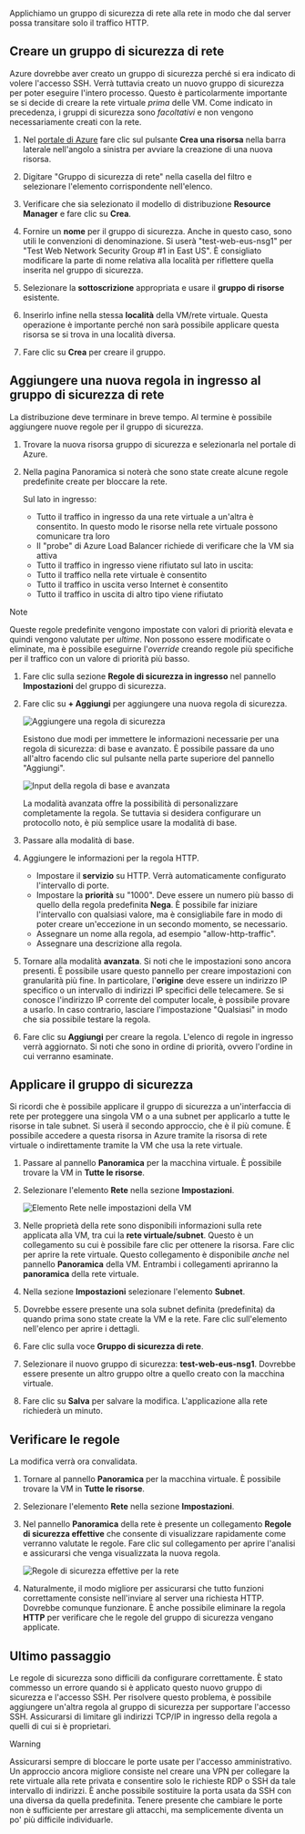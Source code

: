 Applichiamo un gruppo di sicurezza di rete alla rete in modo che dal server possa transitare solo il traffico HTTP.

## <a name="create-a-network-security-group"></a>Creare un gruppo di sicurezza di rete

Azure dovrebbe aver creato un gruppo di sicurezza perché si era indicato di volere l'accesso SSH. Verrà tuttavia creato un nuovo gruppo di sicurezza per poter eseguire l'intero processo. Questo è particolarmente importante se si decide di creare la rete virtuale _prima_ delle VM. Come indicato in precedenza, i gruppi di sicurezza sono _facoltativi_ e non vengono necessariamente creati con la rete.

1. Nel [portale di Azure](https://portal.azure.com?azure-portal=true) fare clic sul pulsante **Crea una risorsa** nella barra laterale nell'angolo a sinistra per avviare la creazione di una nuova risorsa.

1. Digitare "Gruppo di sicurezza di rete" nella casella del filtro e selezionare l'elemento corrispondente nell'elenco.

1. Verificare che sia selezionato il modello di distribuzione **Resource Manager** e fare clic su **Crea**.

1. Fornire un **nome** per il gruppo di sicurezza. Anche in questo caso, sono utili le convenzioni di denominazione. Si userà "test-web-eus-nsg1" per "Test Web Network Security Group #1 in East US". È consigliato modificare la parte di nome relativa alla località per riflettere quella inserita nel gruppo di sicurezza.

1. Selezionare la **sottoscrizione** appropriata e usare il **gruppo di risorse** esistente.

1. Inserirlo infine nella stessa **località** della VM/rete virtuale. Questa operazione è importante perché non sarà possibile applicare questa risorsa se si trova in una località diversa.

1. Fare clic su **Crea** per creare il gruppo.

## <a name="add-a-new-inbound-rule-to-our-network-security-group"></a>Aggiungere una nuova regola in ingresso al gruppo di sicurezza di rete

La distribuzione deve terminare in breve tempo. Al termine è possibile aggiungere nuove regole per il gruppo di sicurezza.

1. Trovare la nuova risorsa gruppo di sicurezza e selezionarla nel portale di Azure.

1. Nella pagina Panoramica si noterà che sono state create alcune regole predefinite create per bloccare la rete.

    Sul lato in ingresso:

    - Tutto il traffico in ingresso da una rete virtuale a un'altra è consentito. In questo modo le risorse nella rete virtuale possono comunicare tra loro
    - Il "probe" di Azure Load Balancer richiede di verificare che la VM sia attiva
    - Tutto il traffico in ingresso viene rifiutato sul lato in uscita:
    - Tutto il traffico nella rete virtuale è consentito
    - Tutto il traffico in uscita verso Internet è consentito
    - Tutto il traffico in uscita di altro tipo viene rifiutato

> [!NOTE]
> Queste regole predefinite vengono impostate con valori di priorità elevata e quindi vengono valutate per _ultime_. Non possono essere modificate o eliminate, ma è possibile eseguirne l'_override_ creando regole più specifiche per il traffico con un valore di priorità più basso.

1. Fare clic sulla sezione **Regole di sicurezza in ingresso** nel pannello **Impostazioni** del gruppo di sicurezza.

1. Fare clic su **+ Aggiungi** per aggiungere una nuova regola di sicurezza.

    ![Aggiungere una regola di sicurezza](../media-drafts/8-add-rule.png)

    Esistono due modi per immettere le informazioni necessarie per una regola di sicurezza: di base e avanzato. È possibile passare da uno all'altro facendo clic sul pulsante nella parte superiore del pannello "Aggiungi".

    ![Input della regola di base e avanzata](../media-drafts/8-advanced-create-rule.png)

    La modalità avanzata offre la possibilità di personalizzare completamente la regola. Se tuttavia si desidera configurare un protocollo noto, è più semplice usare la modalità di base.

1. Passare alla modalità di base.

1. Aggiungere le informazioni per la regola HTTP.

    - Impostare il **servizio** su HTTP. Verrà automaticamente configurato l'intervallo di porte.
    - Impostare la **priorità** su "1000". Deve essere un numero più basso di quello della regola predefinita **Nega**. È possibile far iniziare l'intervallo con qualsiasi valore, ma è consigliabile fare in modo di poter creare un'eccezione in un secondo momento, se necessario.
    - Assegnare un nome alla regola, ad esempio "allow-http-traffic".
    - Assegnare una descrizione alla regola.

1. Tornare alla modalità **avanzata**. Si noti che le impostazioni sono ancora presenti. È possibile usare questo pannello per creare impostazioni con granularità più fine. In particolare, l'**origine** deve essere un indirizzo IP specifico o un intervallo di indirizzi IP specifici delle telecamere. Se si conosce l'indirizzo IP corrente del computer locale, è possibile provare a usarlo. In caso contrario, lasciare l'impostazione "Qualsiasi" in modo che sia possibile testare la regola.

1. Fare clic su **Aggiungi** per creare la regola. L'elenco di regole in ingresso verrà aggiornato. Si noti che sono in ordine di priorità, ovvero l'ordine in cui verranno esaminate.
    
## <a name="apply-the-security-group"></a>Applicare il gruppo di sicurezza

Si ricordi che è possibile applicare il gruppo di sicurezza a un'interfaccia di rete per proteggere una singola VM o a una subnet per applicarlo a tutte le risorse in tale subnet. Si userà il secondo approccio, che è il più comune. È possibile accedere a questa risorsa in Azure tramite la risorsa di rete virtuale o indirettamente tramite la VM che usa la rete virtuale.

1. Passare al pannello **Panoramica** per la macchina virtuale. È possibile trovare la VM in **Tutte le risorse**.

1. Selezionare l'elemento **Rete** nella sezione **Impostazioni**.

    ![Elemento Rete nelle impostazioni della VM](../media-drafts/8-network-settings.png)

1. Nelle proprietà della rete sono disponibili informazioni sulla rete applicata alla VM, tra cui la **rete virtuale/subnet**. Questo è un collegamento su cui è possibile fare clic per ottenere la risorsa. Fare clic per aprire la rete virtuale. Questo collegamento è disponibile _anche_ nel pannello **Panoramica** della VM. Entrambi i collegamenti apriranno la **panoramica** della rete virtuale.

1. Nella sezione **Impostazioni** selezionare l'elemento **Subnet**.

1. Dovrebbe essere presente una sola subnet definita (predefinita) da quando prima sono state create la VM e la rete. Fare clic sull'elemento nell'elenco per aprire i dettagli.

1. Fare clic sulla voce **Gruppo di sicurezza di rete**.

1. Selezionare il nuovo gruppo di sicurezza: **test-web-eus-nsg1**. Dovrebbe essere presente un altro gruppo oltre a quello creato con la macchina virtuale.

1. Fare clic su **Salva** per salvare la modifica. L'applicazione alla rete richiederà un minuto.

## <a name="verify-the-rules"></a>Verificare le regole

La modifica verrà ora convalidata.

1. Tornare al pannello **Panoramica** per la macchina virtuale. È possibile trovare la VM in **Tutte le risorse**.

1. Selezionare l'elemento **Rete** nella sezione **Impostazioni**.

1. Nel pannello **Panoramica** della rete è presente un collegamento **Regole di sicurezza effettive** che consente di visualizzare rapidamente come verranno valutate le regole. Fare clic sul collegamento per aprire l'analisi e assicurarsi che venga visualizzata la nuova regola.

    ![Regole di sicurezza effettive per la rete](../media-drafts/8-effective-rules.png)

1. Naturalmente, il modo migliore per assicurarsi che tutto funzioni correttamente consiste nell'inviare al server una richiesta HTTP. Dovrebbe comunque funzionare. È anche possibile eliminare la regola **HTTP** per verificare che le regole del gruppo di sicurezza vengano applicate.

## <a name="one-more-thing"></a>Ultimo passaggio

Le regole di sicurezza sono difficili da configurare correttamente. È stato commesso un errore quando si è applicato questo nuovo gruppo di sicurezza e l'accesso SSH. Per risolvere questo problema, è possibile aggiungere un'altra regola al gruppo di sicurezza per supportare l'accesso SSH. Assicurarsi di limitare gli indirizzi TCP/IP in ingresso della regola a quelli di cui si è proprietari.

> [!WARNING]
> Assicurarsi sempre di bloccare le porte usate per l'accesso amministrativo. Un approccio ancora migliore consiste nel creare una VPN per collegare la rete virtuale alla rete privata e consentire solo le richieste RDP o SSH da tale intervallo di indirizzi. È anche possibile sostituire la porta usata da SSH con una diversa da quella predefinita. Tenere presente che cambiare le porte non è sufficiente per arrestare gli attacchi, ma semplicemente diventa un po' più difficile individuarle.
